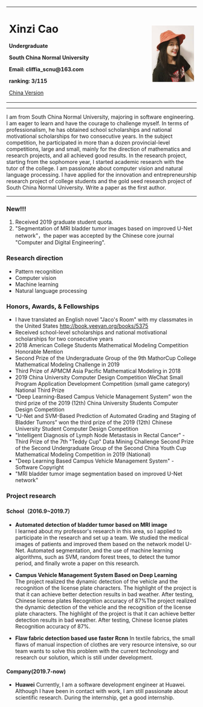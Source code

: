 <div>
<table border="0">
  <tr>
    <td width="75%">
      <h1>Xinzi Cao</h1>
      <p><b>Undergraduate</b></p>
      <p><b>South China Normal University</b></p>
      <p><b>Email: cliffia_scnu@163.com</b></p>
      <p><b>ranking: 3/115</b></p>
      <p><a href="/index-ch.md">China Version</a></p>
    </td>
    <td width="25%">
      <img src="/caoxinzi.jpg" width="100%">
    </td>
  </tr>
</table>
</div>

---

I am from South China Normal University, majoring in software engineering. I am eager to learn and have the courage to challenge myself. In terms of professionalism, he has obtained school scholarships and national motivational scholarships for two consecutive years. In the subject competition, he participated in more than a dozen provincial-level competitions, large and small, mainly for the direction of mathematics and research projects, and all achieved good results. In the research project, starting from the sophomore year, I started academic research with the tutor of the college. I am passionate about computer vision and natural language processing. I have applied for the innovation and entrepreneurship research project of college students and the gold seed research project of South China Normal University. Write a paper as the first author.


---

### New!!!
1. Received 2019 graduate student quota.
2. "Segmentation of MRI bladder tumor images based on improved U-Net network"，the paper was accepted by the Chinese core journal "Computer and Digital Engineering".

### Research direction
- Pattern recognition
- Computer vision
- Machine learning
- Natural language processing

### Honors, Awards, & Fellowships
- I have translated an English novel "Jaco's Room" with my classmates in the United States http://book.yeeyan.org/books/5375
- Received school-level scholarships and national motivational scholarships for two consecutive years
- 2018 American College Students Mathematical Modeling Competition Honorable Mention
- Second Prize of the Undergraduate Group of the 9th MathorCup College Mathematical Modeling Challenge in 2019
- Third Prize of APMCM Asia Pacific Mathematical Modeling in 2018
- 2019 China University Computer Design Competition WeChat Small Program Application Development Competition (small game category) National Third Prize
- “Deep Learning-Based Campus Vehicle Management System” won the third prize of the 2019 (12th) China University Students Computer Design Competition
- “U-Net and SVM-Based Prediction of Automated Grading and Staging of Bladder Tumors” won the third prize of the 2019 (12th) Chinese University Student Computer Design Competition
- "Intelligent Diagnosis of Lymph Node Metastasis in Rectal Cancer" - Third Prize of the 7th "Teddy Cup" Data Mining Challenge
Second Prize of the Second Undergraduate Group of the Second China Youth Cup Mathematical Modeling Competition in 2019 (National)
- "Deep Learning Based Campus Vehicle Management System" - Software Copyright
- "MRI bladder tumor image segmentation based on improved U-Net network"

### Project research
#### School（2016.9~2019.7）
- **Automated detection of bladder tumor based on MRI image**  
I learned about my professor's research in this area, so I applied to participate in the research and set up a team. We studied the medical images of patients and improved them based on the network model U-Net. Automated segmentation, and the use of machine learning algorithms, such as SVM, random forest trees, to detect the tumor period, and finally wrote a paper on this research.
- **Campus Vehicle Management System Based on Deep Learning**  
The project realized the dynamic detection of the vehicle and the recognition of the license plate characters. The highlight of the project is that it can achieve better detection results in bad weather. After testing, Chinese license plates Recognition accuracy of 87%The project realized the dynamic detection of the vehicle and the recognition of the license plate characters. The highlight of the project is that it can achieve better detection results in bad weather. After testing, Chinese license plates Recognition accuracy of 87%.

- **Flaw fabric detection based use faster Rcnn**
In textile fabrics, the small flaws of manual inspection of clothes are very resource intensive, so our team wants to solve this problem with the current technology and research our solution, which is still under development.

#### Company(2019.7-now)
- **Huawei**
Currently, I am a software development engineer at Huawei. Although I have been in contact with work, I am still passionate about scientific research. During the internship, get a good internship.
